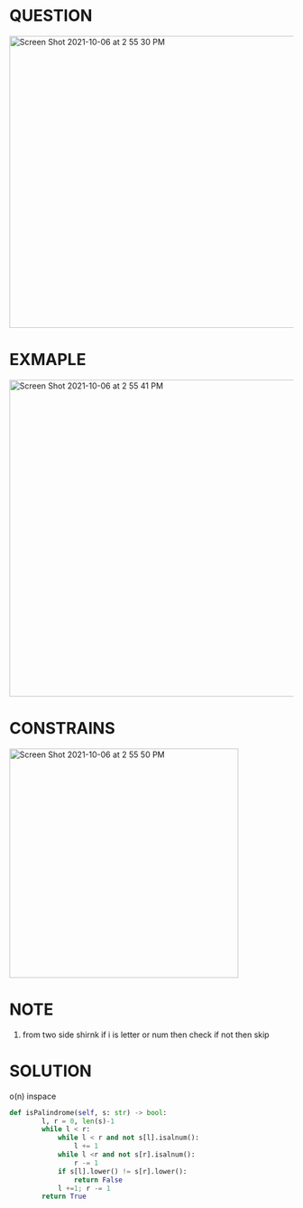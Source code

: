 # QUESTION
<img width="517" alt="Screen Shot 2021-10-06 at 2 55 30 PM" src="https://user-images.githubusercontent.com/64442606/136265606-e051c8ab-ed7c-45aa-86c7-292f2369aabb.png">

# EXMAPLE
<img width="561" alt="Screen Shot 2021-10-06 at 2 55 41 PM" src="https://user-images.githubusercontent.com/64442606/136265625-eba216e0-b48c-4e27-aa51-91c51fb11b14.png">

# CONSTRAINS
<img width="406" alt="Screen Shot 2021-10-06 at 2 55 50 PM" src="https://user-images.githubusercontent.com/64442606/136265642-6040f999-6496-480d-baef-d03dd43399b1.png">

# NOTE
1. from two side shirnk if i is letter or num then check if not then skip
# SOLUTION
o(n) inspace
```python
def isPalindrome(self, s: str) -> bool:
        l, r = 0, len(s)-1
        while l < r:
            while l < r and not s[l].isalnum():
                l += 1
            while l <r and not s[r].isalnum():
                r -= 1
            if s[l].lower() != s[r].lower():
                return False
            l +=1; r -= 1
        return True
```
